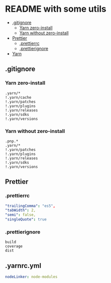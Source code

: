 # README with some utils

- [.gitignore](#gitignore) 
  - [Yarn zero-install](#yarn-zero-install) 
  - [Yarn without zero-install](#yarn-without-zero-install) 
- [Prettier](#prettier)
  - [.prettierrc](#prettierrc)
  - [.prettierignore](#prettierignore)
- [Yarn](#yarnrcyml)

## .gitignore


### Yarn zero-install 
```gitignore
.yarn/*
!.yarn/cache
!.yarn/patches
!.yarn/plugins
!.yarn/releases
!.yarn/sdks
!.yarn/versions
```

### Yarn without zero-install
```gitignore
.pnp.*
.yarn/*
!.yarn/patches
!.yarn/plugins
!.yarn/releases
!.yarn/sdks
!.yarn/versions
```

## Prettier

### .prettierrc
```yaml
"trailingComma": "es5",
"tabWidth": 2,
"semi": false,
"singleQuote": true
```

### .prettierignore

```ignore
build
coverage
dist
```

## .yarnrc.yml
```yml
nodeLinker: node-modules
```
